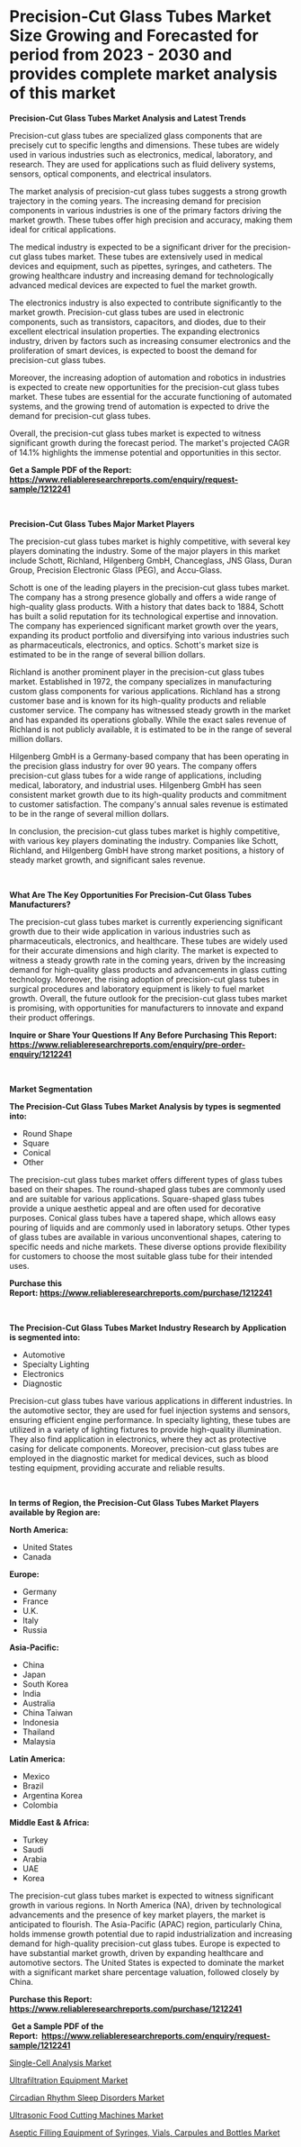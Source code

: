 <p><h1>Precision-Cut Glass Tubes Market Size Growing and Forecasted for period from 2023 - 2030 and provides complete market analysis of this market</h1></p><p><strong>Precision-Cut Glass Tubes Market Analysis and Latest Trends</strong></p>
<p><p>Precision-cut glass tubes are specialized glass components that are precisely cut to specific lengths and dimensions. These tubes are widely used in various industries such as electronics, medical, laboratory, and research. They are used for applications such as fluid delivery systems, sensors, optical components, and electrical insulators.</p><p>The market analysis of precision-cut glass tubes suggests a strong growth trajectory in the coming years. The increasing demand for precision components in various industries is one of the primary factors driving the market growth. These tubes offer high precision and accuracy, making them ideal for critical applications.</p><p>The medical industry is expected to be a significant driver for the precision-cut glass tubes market. These tubes are extensively used in medical devices and equipment, such as pipettes, syringes, and catheters. The growing healthcare industry and increasing demand for technologically advanced medical devices are expected to fuel the market growth.</p><p>The electronics industry is also expected to contribute significantly to the market growth. Precision-cut glass tubes are used in electronic components, such as transistors, capacitors, and diodes, due to their excellent electrical insulation properties. The expanding electronics industry, driven by factors such as increasing consumer electronics and the proliferation of smart devices, is expected to boost the demand for precision-cut glass tubes.</p><p>Moreover, the increasing adoption of automation and robotics in industries is expected to create new opportunities for the precision-cut glass tubes market. These tubes are essential for the accurate functioning of automated systems, and the growing trend of automation is expected to drive the demand for precision-cut glass tubes.</p><p>Overall, the precision-cut glass tubes market is expected to witness significant growth during the forecast period. The market's projected CAGR of 14.1% highlights the immense potential and opportunities in this sector.</p></p>
<p><strong>Get a Sample PDF of the Report:&nbsp; <a href="https://www.reliableresearchreports.com/enquiry/request-sample/1212241">https://www.reliableresearchreports.com/enquiry/request-sample/1212241</a></strong></p>
<p>&nbsp;</p>
<p><strong>Precision-Cut Glass Tubes Major Market Players</strong></p>
<p><p>The precision-cut glass tubes market is highly competitive, with several key players dominating the industry. Some of the major players in this market include Schott, Richland, Hilgenberg GmbH, Chanceglass, JNS Glass, Duran Group, Precision Electronic Glass (PEG), and Accu-Glass.</p><p>Schott is one of the leading players in the precision-cut glass tubes market. The company has a strong presence globally and offers a wide range of high-quality glass products. With a history that dates back to 1884, Schott has built a solid reputation for its technological expertise and innovation. The company has experienced significant market growth over the years, expanding its product portfolio and diversifying into various industries such as pharmaceuticals, electronics, and optics. Schott's market size is estimated to be in the range of several billion dollars.</p><p>Richland is another prominent player in the precision-cut glass tubes market. Established in 1972, the company specializes in manufacturing custom glass components for various applications. Richland has a strong customer base and is known for its high-quality products and reliable customer service. The company has witnessed steady growth in the market and has expanded its operations globally. While the exact sales revenue of Richland is not publicly available, it is estimated to be in the range of several million dollars.</p><p>Hilgenberg GmbH is a Germany-based company that has been operating in the precision glass industry for over 90 years. The company offers precision-cut glass tubes for a wide range of applications, including medical, laboratory, and industrial uses. Hilgenberg GmbH has seen consistent market growth due to its high-quality products and commitment to customer satisfaction. The company's annual sales revenue is estimated to be in the range of several million dollars.</p><p>In conclusion, the precision-cut glass tubes market is highly competitive, with various key players dominating the industry. Companies like Schott, Richland, and Hilgenberg GmbH have strong market positions, a history of steady market growth, and significant sales revenue.</p></p>
<p>&nbsp;</p>
<p><strong>What Are The Key Opportunities For Precision-Cut Glass Tubes Manufacturers?</strong></p>
<p><p>The precision-cut glass tubes market is currently experiencing significant growth due to their wide application in various industries such as pharmaceuticals, electronics, and healthcare. These tubes are widely used for their accurate dimensions and high clarity. The market is expected to witness a steady growth rate in the coming years, driven by the increasing demand for high-quality glass products and advancements in glass cutting technology. Moreover, the rising adoption of precision-cut glass tubes in surgical procedures and laboratory equipment is likely to fuel market growth. Overall, the future outlook for the precision-cut glass tubes market is promising, with opportunities for manufacturers to innovate and expand their product offerings.</p></p>
<p><strong>Inquire or Share Your Questions If Any Before Purchasing This Report: <a href="https://www.reliableresearchreports.com/enquiry/pre-order-enquiry/1212241">https://www.reliableresearchreports.com/enquiry/pre-order-enquiry/1212241</a></strong></p>
<p>&nbsp;</p>
<p><strong>Market Segmentation</strong></p>
<p><strong>The Precision-Cut Glass Tubes Market Analysis by types is segmented into:</strong></p>
<p><ul><li>Round Shape</li><li>Square</li><li>Conical</li><li>Other</li></ul></p>
<p><p>The precision-cut glass tubes market offers different types of glass tubes based on their shapes. The round-shaped glass tubes are commonly used and are suitable for various applications. Square-shaped glass tubes provide a unique aesthetic appeal and are often used for decorative purposes. Conical glass tubes have a tapered shape, which allows easy pouring of liquids and are commonly used in laboratory setups. Other types of glass tubes are available in various unconventional shapes, catering to specific needs and niche markets. These diverse options provide flexibility for customers to choose the most suitable glass tube for their intended uses.</p></p>
<p><strong>Purchase this Report:&nbsp;<a href="https://www.reliableresearchreports.com/purchase/1212241">https://www.reliableresearchreports.com/purchase/1212241</a></strong></p>
<p>&nbsp;</p>
<p><strong>The Precision-Cut Glass Tubes Market Industry Research by Application is segmented into:</strong></p>
<p><ul><li>Automotive</li><li>Specialty Lighting</li><li>Electronics</li><li>Diagnostic</li></ul></p>
<p><p>Precision-cut glass tubes have various applications in different industries. In the automotive sector, they are used for fuel injection systems and sensors, ensuring efficient engine performance. In specialty lighting, these tubes are utilized in a variety of lighting fixtures to provide high-quality illumination. They also find application in electronics, where they act as protective casing for delicate components. Moreover, precision-cut glass tubes are employed in the diagnostic market for medical devices, such as blood testing equipment, providing accurate and reliable results.</p></p>
<p>&nbsp;</p>
<p><strong>In terms of Region, the Precision-Cut Glass Tubes Market Players available by Region are:</strong></p>
<p>
    <p> <strong> North America: </strong>
        <ul>
            <li>United States</li>
            <li>Canada</li>
        </ul>
        </p> 
    <p> <strong> Europe: </strong>
        <ul>
            <li>Germany</li>
            <li>France</li>
            <li>U.K.</li>
            <li>Italy</li>
            <li>Russia</li>
        </ul>
        </p> 
    <p> <strong> Asia-Pacific: </strong>
        <ul>
            <li>China</li>
            <li>Japan</li>
            <li>South Korea</li>
            <li>India</li>
            <li>Australia</li>
            <li>China Taiwan</li>
            <li>Indonesia</li>
            <li>Thailand</li>
            <li>Malaysia</li>
        </ul>
        </p> 
    <p> <strong> Latin America: </strong>
        <ul>
            <li>Mexico</li>
            <li>Brazil</li>
            <li>Argentina Korea</li>
            <li>Colombia</li>
        </ul>
        </p> 
    <p> <strong> Middle East & Africa: </strong>
        <ul>
            <li>Turkey</li>
            <li>Saudi</li>
            <li>Arabia</li>
            <li>UAE</li>
            <li>Korea</li>
        </ul>
    </p>
    </p>
<p><p>The precision-cut glass tubes market is expected to witness significant growth in various regions. In North America (NA), driven by technological advancements and the presence of key market players, the market is anticipated to flourish. The Asia-Pacific (APAC) region, particularly China, holds immense growth potential due to rapid industrialization and increasing demand for high-quality precision-cut glass tubes. Europe is expected to have substantial market growth, driven by expanding healthcare and automotive sectors. The United States is expected to dominate the market with a significant market share percentage valuation, followed closely by China.</p></p>
<p><strong>Purchase this Report: <a href="https://www.reliableresearchreports.com/purchase/1212241">https://www.reliableresearchreports.com/purchase/1212241</a></strong></p>
<p>&nbsp;<strong>Get a Sample PDF of the Report:&nbsp;&nbsp;<a href="https://www.reliableresearchreports.com/enquiry/request-sample/1212241">https://www.reliableresearchreports.com/enquiry/request-sample/1212241</a></strong></p>
<p><strong></strong></p>
<p><p><a href="https://www.linkedin.com/pulse/decoding-single-cell-analysis-market-deep-dive-latest-trends-29rwe/">Single-Cell Analysis Market</a></p><p><a href="https://medium.com/@robinsinghrp23/ultrafiltration-equipment-market-size-growth-forecast-2023-2030-8aca9e163a74">Ultrafiltration Equipment Market</a></p><p><a href="https://www.linkedin.com/pulse/circadian-rhythm-sleep-disorders-market-size-share-amp-trends-hwy0e/">Circadian Rhythm Sleep Disorders Market</a></p><p><a href="https://medium.com/@abhishekreliable23/ultrasonic-food-cutting-machines-market-size-growth-forecast-2023-2030-d8fb963f426e">Ultrasonic Food Cutting Machines Market</a></p><p><a href="https://github.com/sndrkn/Market-Research-Report-List-1/blob/main/aseptic-filling-equipment-of-syringes-vials-carpules-and-bottles-market.md">Aseptic Filling Equipment of Syringes, Vials, Carpules and Bottles Market</a></p></p>